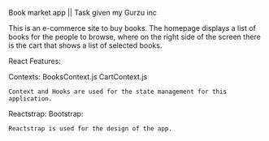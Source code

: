 Book market app || Task given my Gurzu inc

This is an e-commerce site to buy books. The homepage displays a list of books
for the people to browse, where on the right side of the screen there is the cart that
shows a list of selected books.

React Features:

Contexts:
BooksContext.js
CartContext.js

    Context and Hooks are used for the state management for this application.

Reactstrap:
Bootstrap:

    Reactstrap is used for the design of the app.

